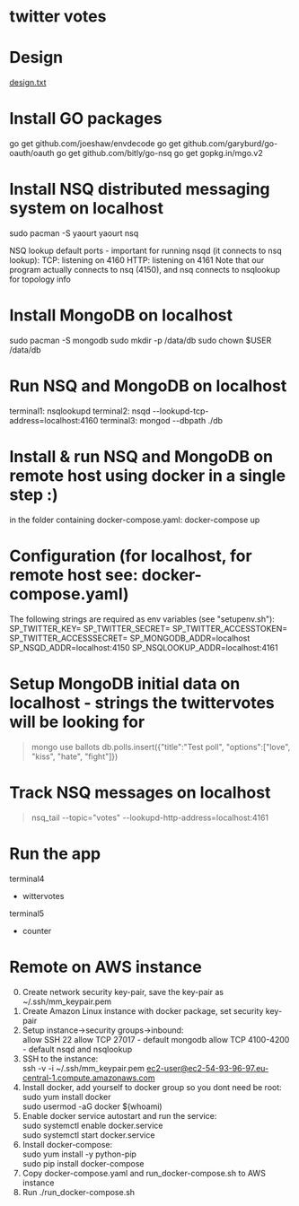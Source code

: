# twitter votes

# Design
[design.txt](design.txt)  

# Install GO packages
go get github.com/joeshaw/envdecode
go get github.com/garyburd/go-oauth/oauth
go get github.com/bitly/go-nsq
go get gopkg.in/mgo.v2

# Install NSQ distributed messaging system on localhost
sudo pacman -S yaourt
yaourt nsq

NSQ lookup default ports - important for running nsqd (it connects to nsq lookup):
    TCP: listening on 4160
    HTTP: listening on 4161
Note that our program actually connects to nsq (4150), and nsq connects to nsqlookup for topology info

# Install MongoDB on localhost
sudo pacman -S mongodb
sudo mkdir -p /data/db
sudo chown $USER /data/db

# Run NSQ and MongoDB on localhost
terminal1:
    nsqlookupd
terminal2:
    nsqd --lookupd-tcp-address=localhost:4160
terminal3:
    mongod --dbpath ./db

# Install & run NSQ and MongoDB on remote host using docker in a single step :)
in the folder containing docker-compose.yaml:
    docker-compose up

# Configuration (for localhost, for remote host see: docker-compose.yaml)
The following strings are required as env variables (see "setupenv.sh"):
SP_TWITTER_KEY=
SP_TWITTER_SECRET=
SP_TWITTER_ACCESSTOKEN=
SP_TWITTER_ACCESSSECRET=
SP_MONGODB_ADDR=localhost
SP_NSQD_ADDR=localhost:4150
SP_NSQLOOKUP_ADDR=localhost:4161

# Setup MongoDB initial data on localhost - strings the twittervotes will be looking for
> mongo
> use ballots
> db.polls.insert({"title":"Test poll", "options":["love", "kiss", "hate", "fight"]})

# Track NSQ messages on localhost
> nsq_tail --topic="votes" --lookupd-http-address=localhost:4161

# Run the app
terminal4  
- wittervotes  

terminal5  
- counter

# Remote on AWS instance
0. Create network security key-pair, save the key-pair as ~/.ssh/mm_keypair.pem  
1. Create Amazon Linux instance with docker package, set security key-pair  
2. Setup instance->security groups->inbound:  
    allow SSH 22 
    allow TCP 27017 - default mongodb
    allow TCP 4100-4200 - default nsqd and nsqlookup
3. SSH to the instance:  
    ssh -v -i ~/.ssh/mm_keypair.pem ec2-user@ec2-54-93-96-97.eu-central-1.compute.amazonaws.com  
4. Install docker, add yourself to docker group so you dont need be root:  
    sudo yum install docker  
    sudo usermod -aG docker $(whoami)  
5. Enable docker service autostart and run the service:  
    sudo systemctl enable docker.service  
    sudo systemctl start docker.service  
6. Install docker-compose:  
    sudo yum install -y python-pip  
    sudo pip install docker-compose  
7. Copy docker-compose.yaml and run_docker-compose.sh to AWS instance  
8. Run ./run_docker-compose.sh  